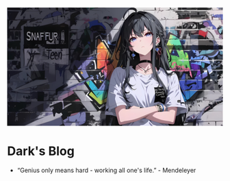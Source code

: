 ![logo](Metrial/【哲风壁纸】SNAFFUR-动漫少女.png)

# Dark's Blog


- “Genius only means hard - working all one's life.” - Mendeleyer